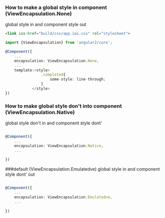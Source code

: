 ### How to make a global style in component (ViewEncapsulation.None)
global style in and component style out

```html
<link ios-href="build/css/app.ios.css" rel="stylesheet">
```
```typescript
import {ViewEncapsulation} from 'angular2/core';

@Component({
    ...
    encapsulation: ViewEncapsulation.None,
    ...
    template:<style>
                .completed{
                    some-style: line-through;
                }
            </style>
})
```
### How to make global style don't into component (ViewEncapsulation.Native)
global style don't in and component style dont'
```typescript

@Component({
    ...
    encapsulation: ViewEncapsulation.Native,
    ...
  
})
```
###default (ViewEncapsulation.Emulatedve)
global style  in and component style dont' out
```typescript

@Component({
    ...
    encapsulation: ViewEncapsulation.Emulatedve,
    ...
  
})
```
